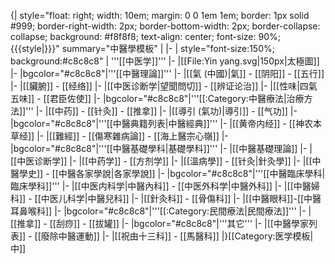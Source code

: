 {| style="float: right; width: 10em; margin: 0 0 1em 1em; border: 1px solid #999; border-right-width: 2px; border-bottom-width: 2px; border-collapse: collapse; background: #f8f8f8; text-align: center; font-size: 90%;{{{style|}}}" summary="中醫學模板"
|
|-
| style="font-size:150%; background:#c8c8c8" | '''[[中医学]]'''
|-
|[[File:Yin yang.svg|150px|太極圖]]
|-
|bgcolor="#c8c8c8"|'''[[中醫理論]]'''
|-
|[[氣 (中國)|氣]] - [[阴阳]] - [[五行]]
|-
|[[臟腑]] - [[经络]]
|-
|[[中医诊断学|望聞問切]] - [[辨证论治]]
|-
|[[性味|四氣五味]] - [[君臣佐使]]
|-
|bgcolor="#c8c8c8"|'''[[:Category:中醫療法|治療方法]]'''
|-
|[[中药]] - [[针灸]] - [[推拿]]
|-
|[[導引 (氣功)|導引]] - [[气功]]
|-
|bgcolor="#c8c8c8"|'''[[中醫典籍列表|中醫經典]]'''
|-
|[[黄帝内经]] - [[神农本草经]]
|-
|[[難經]] - [[傷寒雜病論]] - [[海上醫宗心嶺]]
|-
|bgcolor="#c8c8c8"|'''[[中醫基礎學科|基礎學科]]'''
|-
|[[中醫基礎理論]] 
|-
|[[中医诊断学]]
|-
|[[中药学]] -  [[方剂学]]
|-
|[[溫病學]] - [[针灸|針灸學]]
|-
|[[中醫學史]] - [[中醫各家學說|各家學說]]
|-
|bgcolor="#c8c8c8"|'''[[中醫臨床學科|臨床學科]]'''
|-
|[[中医内科学|中醫內科]] - [[中医外科学|中醫外科]] 
|-
|[[中醫婦科]] - [[中医儿科学|中醫兒科]]
|-
|[[針灸科]] - [[骨傷科]]
|-
|[[中醫眼科]]-[[中醫耳鼻喉科]]
|-
|bgcolor="#c8c8c8"|'''[[:Category:民間療法|民間療法]]'''
|-
|[[推拿]] - [[刮痧]] - [[拔罐]]
|-
|bgcolor="#c8c8c8"|'''其它'''
|-
|[[中醫學家列表]]  - [[廢除中醫運動]]
|-
|[[祝由十三科]] - [[馬醫科]] 
|}<noinclude>[[Category:医学模板|中]]</noinclude>